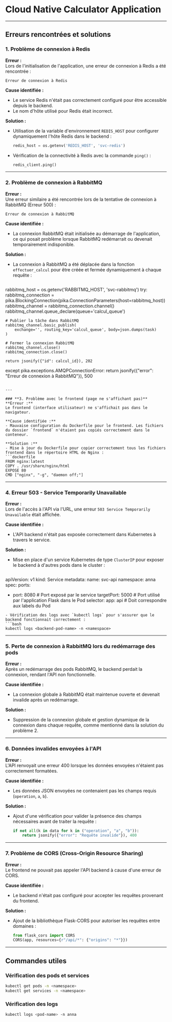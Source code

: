 
# **Cloud Native Calculator Application**
---

## **Erreurs rencontrées et solutions**

### **1. Problème de connexion à Redis**
**Erreur :**  
Lors de l'initialisation de l'application, une erreur de connexion à Redis a été rencontrée :  
```plaintext
Erreur de connexion à Redis
```

**Cause identifiée :**  
- Le service Redis n'était pas correctement configuré pour être accessible depuis le backend.
- Le nom d'hôte utilisé pour Redis était incorrect.

**Solution :**  
- Utilisation de la variable d'environnement `REDIS_HOST` pour configurer dynamiquement l'hôte Redis dans le backend :
  ```python
  redis_host = os.getenv('REDIS_HOST', 'svc-redis')
  ```
- Vérification de la connectivité à Redis avec la commande `ping()` :
  ```python
  redis_client.ping()
  ```

---

### **2. Problème de connexion à RabbitMQ**
**Erreur :**  
Une erreur similaire a été rencontrée lors de la tentative de connexion à RabbitMQ (Erreur 500) :  
```plaintext
Erreur de connexion à RabbitMQ
```

**Cause identifiée :**  
- La connexion RabbitMQ était initialisée au démarrage de l'application, ce qui posait problème lorsque RabbitMQ redémarrait ou devenait temporairement indisponible.

**Solution :**  
- La connexion à RabbitMQ a été déplacée dans la fonction `effectuer_calcul` pour être créée et fermée dynamiquement à chaque requête :
  ```python

rabbitmq_host = os.getenv('RABBITMQ_HOST', 'svc-rabbitmq')
try:
    rabbitmq_connection = pika.BlockingConnection(pika.ConnectionParameters(host=rabbitmq_host))
    rabbitmq_channel = rabbitmq_connection.channel()
    rabbitmq_channel.queue_declare(queue='calcul_queue')

    # Publier la tâche dans RabbitMQ
    rabbitmq_channel.basic_publish(
        exchange='', routing_key='calcul_queue', body=json.dumps(task)
    )

    # Fermer la connexion RabbitMQ
    rabbitmq_channel.close()
    rabbitmq_connection.close()

    return jsonify({"id": calcul_id}), 202

except pika.exceptions.AMQPConnectionError:
    return jsonify({"error": "Erreur de connexion à RabbitMQ"}), 500
  ```

---

### **3. Problème avec le frontend (page ne s'affichant pas)**
**Erreur :**  
Le frontend (interface utilisateur) ne s'affichait pas dans le navigateur.

**Cause identifiée :**  
- Mauvaise configuration du Dockerfile pour le frontend. Les fichiers du dossier `frontend` n'étaient pas copiés correctement dans le conteneur.

**Solution :**  
- Mise à jour du Dockerfile pour copier correctement tous les fichiers frontend dans le répertoire HTML de Nginx :
  ```dockerfile
  FROM nginx:latest
  COPY . /usr/share/nginx/html
  EXPOSE 80
  CMD ["nginx", "-g", "daemon off;"]
  ```

---

### **4. Erreur 503 - Service Temporarily Unavailable**
**Erreur :**  
Lors de l'accès à l'API via l'URL, une erreur `503 Service Temporarily Unavailable` était affichée.

**Cause identifiée :**  
- L'API backend n'était pas exposée correctement dans Kubernetes à travers le service.

**Solution :**  
- Mise en place d'un service Kubernetes de type `ClusterIP` pour exposer le backend à d'autres pods dans le cluster :
  ```yaml
apiVersion: v1
kind: Service
metadata:
  name: svc-api
  namespace: anna
spec:
  ports:
  - port: 8080          # Port exposé par le service
    targetPort: 5000    # Port utilisé par l'application Flask dans le Pod
  selector:
    app: api            # Doit correspondre aux labels du Pod

  ```
- Vérification des logs avec `kubectl logs` pour s'assurer que le backend fonctionnait correctement :
  ```bash
  kubectl logs <backend-pod-name> -n <namespace>
  ```

---

### **5. Perte de connexion à RabbitMQ lors du redémarrage des pods**
**Erreur :**  
Après un redémarrage des pods RabbitMQ, le backend perdait la connexion, rendant l'API non fonctionnelle.

**Cause identifiée :**  
- La connexion globale à RabbitMQ était maintenue ouverte et devenait invalide après un redémarrage.

**Solution :**  
- Suppression de la connexion globale et gestion dynamique de la connexion dans chaque requête, comme mentionné dans la solution du problème 2.

---

### **6. Données invalides envoyées à l'API**
**Erreur :**  
L'API renvoyait une erreur 400 lorsque les données envoyées n'étaient pas correctement formatées.

**Cause identifiée :**  
- Les données JSON envoyées ne contenaient pas les champs requis (`operation`, `a`, `b`).

**Solution :**  
- Ajout d'une vérification pour valider la présence des champs nécessaires avant de traiter la requête :
  ```python
  if not all(k in data for k in ("operation", "a", "b")):
      return jsonify({"error": "Requête invalide"}), 400
  ```

---

### **7. Problème de CORS (Cross-Origin Resource Sharing)**
**Erreur :**  
Le frontend ne pouvait pas appeler l'API backend à cause d'une erreur de CORS.

**Cause identifiée :**  
- Le backend n'était pas configuré pour accepter les requêtes provenant du frontend.

**Solution :**  
- Ajout de la bibliothèque Flask-CORS pour autoriser les requêtes entre domaines :
  ```python
  from flask_cors import CORS
  CORS(app, resources={r"/api/*": {"origins": "*"}})
  ```

---


## **Commandes utiles**
### **Vérification des pods et services**
```bash
kubectl get pods -n <namespace>
kubectl get services -n <namespace>
```

### **Vérification des logs**
```bash
kubectl logs <pod-name> -n anna
```


